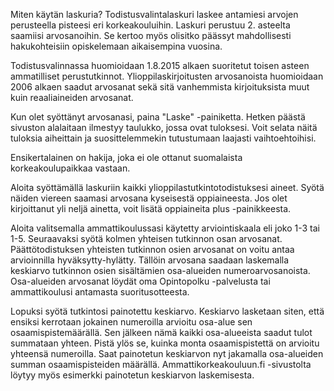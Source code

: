 Miten käytän laskuria?
Todistusvalintalaskuri laskee antamiesi arvojen perusteella pisteesi eri korkeakouluihin. Laskuri perustuu 2. asteelta saamiisi arvosanoihin. Se kertoo myös olisitko päässyt mahdollisesti hakukohteisiin opiskelemaan aikaisempina vuosina.

Todistusvalinnassa huomioidaan 1.8.2015 alkaen suoritetut toisen asteen ammatilliset perustutkinnot. Ylioppilaskirjoitusten arvosanoista huomioidaan 2006 alkaen saadut arvosanat sekä sitä vanhemmista kirjoituksista muut kuin reaaliaineiden arvosanat.

Kun olet syöttänyt arvosanasi, paina "Laske" -painiketta. Hetken päästä sivuston alalaitaan ilmestyy taulukko, jossa ovat tuloksesi. Voit selata näitä tuloksia aiheittain ja suosittelemmekin tutustumaan laajasti vaihtoehtoihisi.

Ensikertalainen on hakija, joka ei ole ottanut suomalaista korkeakoulupaikkaa vastaan.

Aloita syöttämällä laskuriin kaikki ylioppilastutkintotodistuksesi aineet. Syötä näiden viereen saamasi arvosana kyseisestä oppiaineesta. Jos olet kirjoittanut yli neljä ainetta, voit lisätä oppiaineita plus -painikkeesta.

Aloita valitsemalla ammattikoulussasi käytetty arviointiskaala eli joko 1-3 tai 1-5. Seuraavaksi syötä kolmen yhteisen tutkinnon osan arvosanat. Päättötodistuksen yhteisten tutkinnon osien arvosanat on voitu antaa arvioinnilla hyväksytty-hylätty. Tällöin arvosana saadaan laskemalla keskiarvo tutkinnon osien sisältämien osa-alueiden numeroarvosanoista. Osa-alueiden arvosanat löydät oma Opintopolku -palvelusta tai ammattikoulusi antamasta suoritusotteesta.

Lopuksi syötä tutkintosi painotettu keskiarvo. Keskiarvo lasketaan siten, että ensiksi kerrotaan jokainen numeroilla arvioitu osa-alue sen osaamispistemäärällä. Sen jälkeen nämä kaikki osa-alueeista saadut tulot summataan yhteen. Pistä ylös se, kuinka monta osaamispistettä on arvioitu yhteensä numeroilla. Saat painotetun keskiarvon nyt jakamalla osa-alueiden summan osaamispisteiden määrällä. Ammattikorkeakouluun.fi -sivustolta löytyy myös esimerkki painotetun keskiarvon laskemisesta.